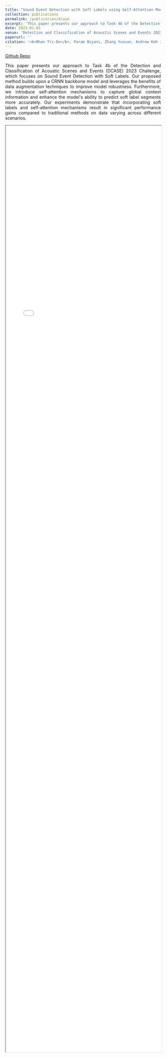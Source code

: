 ```yaml
---
title: "Sound Event Detection with Soft Labels using Self-Attention Mechanisms for Global Scene Feature Extraction"
collection: publications
permalink: /publication/dcase
excerpt: 'This paper presents our approach to Task 4b of the Detection and Classification of Acoustic Scenes and Events (DCASE) 2023 Challenge, which focuses on Sound Event Detection with Soft Labels. Our proposed method builds upon a CRNN backbone model and leverages the benefits of data augmentation techniques to improve model robustness. Furthermore, we introduce self-attention mechanisms to capture global context information and enhance the models ability to predict soft label segments more accurately. Our experiments demonstrate that incorporating soft labels and self-attention mechanisms result in significant performance gains compared to traditional methods on data varying across different scenarios.'
date: 2023-01-01
venue: 'Detection and Classification of Acoustic Scenes and Events 2023'
paperurl: ''
citation: '<b>Nhan Tri-Do</b>, Param Biyani, Zhang Yuxuan, Andrew Koh Jin Jie, Chng Eng Siong'
---
```


[Github Repo](https://github.com/v-nhandt21/SED_SoftLabel)

<p style='text-align: justify;'>This paper presents our approach to Task 4b of the Detection and Classification of Acoustic Scenes and Events (DCASE) 2023 Challenge, which focuses on Sound Event Detection with Soft Labels. Our proposed method builds upon a CRNN backbone model and leverages the benefits of data augmentation techniques to improve model robustness. Furthermore, we introduce self-attention mechanisms to capture global context information and enhance the model's ability to predict soft label segments more accurately. Our experiments demonstrate that incorporating soft labels and self-attention mechanisms result in significant performance gains compared to traditional methods on data varying across different scenarios.</p>

<iframe src="/files/dcase.pdf" width="100%" height="3000"></iframe>


